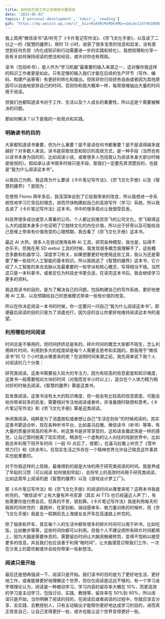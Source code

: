 ```yaml
---
title: 如何在忙碌工作之余保持大量阅读
date: '2023-05-03'
topics: ['personal-development', 'habit', 'reading']
gzh: 'https://mp.weixin.qq.com/s?__biz=MzA5MzMxMDk4MQ==&mid=2247483808&idx=1&sn=e87e818562aa7cedbeeb093bc6a31275&chksm=905e98caa72911dc0ae4e8d8bdc8137573a69779e9e315284c36506f3c462a65eb540090b9c5&token=1164774517&lang=zh_CN#rd'
---
```


我上周用“微信读书”读/听完了《卡片笔记写作法》、《奈飞文化手册》，以及读了二分之一的《智慧的疆界》，用时 12 小时，收获了很多宝贵的信息和启发，没有感觉到任何负担（内化成知识和行动需要进一步的实践和转化）。我想梳理和分享一些有关如何保持阅读的想法和经验，或许对你也有帮助。

读书（包括听书），是人作为“学习机器”最重要的输入来源之一，这对像你我这样的知识工作者更是如此。只有足够的输入我们才能在后续的生产环节（写作、编码、构建产品等等）有更好的转化和输出。但除非你已经财务自由或者因为其他原因可以自由地安排自己的时间，否则你和我大概率一样，每周很难抽出大量的时间用于阅读。

但我们也都知道读书对于工作、生活以及个人成长的重要性，所以这是个需要被解决的问题。

那如何解决？以下是我的一些观点和实践。

### 明确读书的目的

大家都知道读书重要，但为什么重要？是不是读任何书都重要？是不是读得越多就越好？对多数人来说，读书是获取信息和知识的高效方式，是一种手段（当然也有以读书本身为目的的，比如阅读小说，或者很多人包括我认为阅读本身大部分时候是愉悦的）。假如承认读书很多时候只是手段，那我们一定要先弄清楚目的，也就是“我为什么阅读这本书”。

以我自己为例，我这周为什么要读《卡片笔记写作法》、《奈飞文化手册》以及《智慧的疆界》？是因为：

在使用 Flomo 两年多后，我深深体会到了它给我带来的改变，所以我想进一步系统性地学习它背后的理念，进而尽快构建起自己的高效写作（学习）系统，所以我去读了《卡片笔记写作法》这本书，书中的很多观点让我很受启发。

科技界很多成功或受人尊重的公司、个人都比较推崇奈飞的公司文化，奈飞取得这么大的成就本身多少也证明了它独特文化的内在价值，所以出于好奇以及可能给自己思维上带来有价值改变的心理预期，我去看了《奈飞文化手册》这本书。

最近 AI 大热，很多人在尝试使用各种 AI 工具，研究各种模型，我也是，玩得不亦乐乎。但我在用 SD webui 工具的时候，我发现很多概念我理解不了，这些概念多数和机器学习、深度学习有关，如果想要更好地使用这些工具，我认为还是需要了解一些现代人工智能的基本知识。所以我挑选了《智慧的疆界》这本书，它介绍了人工智能的来龙去脉以及最重要的一些学派和核心概念，写得相当不错。当然这只是一本科普书，或者定位为科技史书更合适，在读完这本书后，我会继续学习更多的资料。

我这周读书的目的，是为了解决自己的问题，包括构建自己的写作系统、更好地使用 AI 工具、以及预期给自己的思维模式带来一些有价值的改变。

所以在你决定阅读一本书的时候，你一定要问一问自己“我为什么阅读这本书”。即便最后阅读的目的只是为了消遣也行，因为目的会让你更好地维持阅读这本书的渴望。

### 利用哪些时间阅读

时间总是不够用的，但时间挤挤总是有的。碎片时间的概念大家都不陌生，怎么利用碎片时间，利用到多大的程度却是每个人需要去思考和实践的。那我用于“微信读书”的 12 个小时是从哪里来的呢？在说明时间来源之前，我先简单说下我个人对阅读的几个分类：

研究类阅读。这类书需要投入较大的专注力，因为有较高的信息密度和知识难度，这类书一般需要相对大块的时间（对我而言半小时以上），适合在个人体力精力相对好的时候去阅读。《智慧的疆界》算是这类书。

启发类阅读。这类书没有太大的知识难度，但一般会有比较高的信息密度，可能会给你带来较多的启发，需要相对专注地阅读或者听，并准备随时联想和思考。《卡片笔记写作法》和《奈飞文化手册》算是这类阅读。

休闲类阅读。纯粹是为了消遣放松或者想让自己“生活在别处”的时候阅读的。其实这类书更适合听，现在各种听书平台，比如喜马拉雅、微信读书（听书）等等，有大量的质量非常高的有声书，听这类书是非常享受的，这和读金庸武侠是一样的感觉，让自己暂时脱离了现实烦扰，畅游在一个虚构的让人向往的戏剧世界中。比如我去年利用下班开车时间（一般 10 点后了，很累），在喜马拉雅上听完了《雪中悍刀行》和《庆余年》。在现实生活之外存在一个精神世界允许自己喘息这件事其实也挺重要的。

对于你我这样的上班族，最难得到的就是大块的用于研究类阅读的时间。我是养成了早起的习惯（可以阅读 如何做到早起），会将早上的高效时间用于研究类阅读，比如这周早上阅读的是《智慧的疆界》以及《游戏设计梦工厂》。

那《卡片笔记写作法》和《奈飞文化手册》的阅读时间从哪里来呢？这两本书我是听完的，“微信读书”上有大量有声书资源（其实 AI TTS 也已经逼近人声了），有些需要你是付费会员，但真的不贵，很划算。《卡片笔记写作法》我是利用每天的锻炼时间听完的：晨跑听，在家划船、骑动感单车、做力量训练的时候听，而《奈飞文化手册》我是五一假期前去上海接女友开车在高速路上听完的。

除了锻炼和开车，其实每个人的生活中都有很多的碎片时间可以用于听书，比如吃饭，比如散步等等，这些时间你都可以利用。但我个人不建议把所有碎片时间都用上，因为大脑是需要休息的，需要留白时间让大脑突触被修剪，变得不饱和以接受更多的信息。并且我们也应该善于利用“暗时间”，让大脑潜意识帮我们工作，一次在沙发上的葛优躺或许会给你带来一些新想法。

### 阅读只是开始

最后还是想再强调一下，阅读只是开始。我们读书的目的是为了更好地生活，更好地工作，或者能够更好地理解这个世界，但仅仅阅读是远远不够的。有一个学习金字塔理论认为，阅读是一种被动学习，学习内容的留存率大概在 10%，而更高效的学习是主动学习，包括讨论、实践、教授等，留存率在 50%到 90%，所以阅读只是开始，当你明确了阅读的目的，在阅读后或者阅读的过程中，你就应该去分享、去实践、去教授别人，只有主动输出才能帮你更好地达成学习的目的，进而真正改变自己，让自己变得更好一些，或许也能让这个世界变得更好一些。
